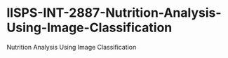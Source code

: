 # llSPS-INT-2887-Nutrition-Analysis-Using-Image-Classification
Nutrition Analysis Using Image Classification
